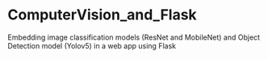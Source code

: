 # ComputerVision_and_Flask
Embedding image classification models (ResNet and MobileNet) and Object Detection model (Yolov5) in a web app using Flask
